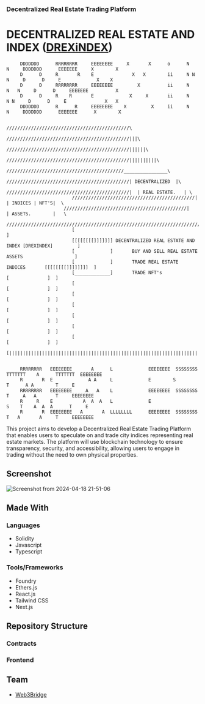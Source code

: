 ### Decentralized Real Estate Trading Platform
# DECENTRALIZED REAL ESTATE AND INDEX ([DREXiNDEX](https://urban-xchange.vercel.app/))


         DDDDDDD      RRRRRRRR     EEEEEEEE     X       X      o      N       N     DDDDDDD      EEEEEEE     X        X
         D      D     R       R    E              X   X        ii     N N     N     D      D     E             X    X
         D      D     RRRRRRRR     EEEEEEEE         X          ii     N   N   N     D      D     EEEEEEE          X
         D      D     R    R       E             X     X       ii     N     N N     D      D     E              X   X
         DDDDDDD      R      R     EEEEEEEE    X         X     ii     N       N     DDDDDDD      EEEEEEE      X        X

                                               /////////////////////////////////////////////\
                                             /////////////////////////////////////////////|||\
                                           /////////////////////////////////////////////||||||\
                                        /////////////////////////////////////////////||||||||||\
                                     ///////////////////////////////////////////________________\
                                  /////////////////////////////////////////////| DECENTRALIZED  |\
                               /////////////////////////////////////////////|  | REAL ESTATE.   | \
                            /////////////////////////////////////////////|     | INDICES | NFT'S|  \
                         /////////////////////////////////////////////|        | ASSETS.        |   \
                       ///////////////////////////////////////////////////////////////////////////////\
                            [                                                                       ]
                            [[[[[[[[]]]]]]] DECENTRALIZED REAL ESTATE AND INDEX [DREXINDEX]         ]
                            [             ]       BUY AND SELL REAL ESTATE ASSETS                   ]
                            [             ]       TRADE REAL ESTATE INDICES       [[[[[[[[]]]]]]]]  ]
                            [_____________]       TRADE NFT's                     [              ]  ]
                            [                                                     [              ]  ]
                            [                                                     [              ]  ]
                            [                                                     [              ]  ]
                            [                                                     [              ]  ]
                            [                                                     [              ]  ]
                            [                                                     [              ]  ]
                            [|||||||||||||||||||||||||||||||||||||||||||||||||||||||||||||||||||||||]
              
         
         RRRRRRRR   EEEEEEEE       A      L             EEEEEEEE  SSSSSSSS  TTTTTTT    A      TTTTTTT  EEEEEEEE
         R       R  E             A A     L             E        S             T      A A        T     E
         RRRRRRRR   EEEEEEEE     A   A    L             EEEEEEEE  SSSSSSSS     T     A   A       T     EEEEEEEE
         R     R    E           A  A  A   L             E                 S    T    A  A  A      T     E
         R       R  EEEEEEEE   A       A  LLLLLLLL      EEEEEEEE  SSSSSSSS     T   A       A     T     EEEEEEEE
         

This project aims to develop a Decentralized Real Estate Trading Platform that enables users to speculate on and trade city indices representing real estate markets. The platform will use blockchain technology to ensure transparency, security, and accessibility, allowing users to engage in trading without the need to own physical properties.

## Screenshot
![Screenshot from 2024-04-18 21-51-06](https://github.com/WebSculptor/decentralized-real-estate-trading-platform/assets/137540755/ac087875-54b4-4c41-959c-41cdf80b5265)

## Made With
  ### Languages
   * Solidity
   * Javascript
   * Typescript

 ### Tools/Frameworks
  * Foundry
  * Ethers.js
  * React.js
  * Tailwind CSS
  * Next.js

## Repository Structure
 ### Contracts
 ### Frontend

## Team
 * [Web3Bridge](https://twitter.com/Web3Bridge)


